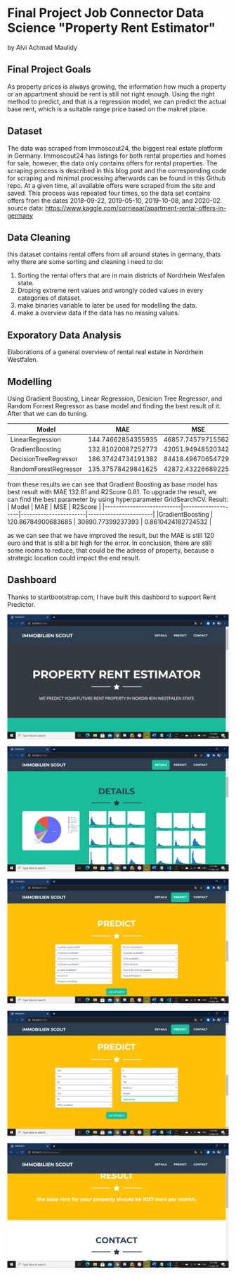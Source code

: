 # Final Project Job Connector Data Science "Property Rent Estimator"
by Alvi Achmad Maulidy

## Final Project Goals
As property prices is always growing, the information how much a property or an appartment should be rent is still not right enough. Using the right method to predict, and that is a regression model, we can predict the actual base rent, which is a suitable range price based on the makret place.

## Dataset
The data was scraped from Immoscout24, the biggest real estate platform in Germany. Immoscout24 has listings for both rental properties and homes for sale, however, the data only contains offers for rental properties. The scraping process is described in this blog post and the corresponding code for scraping and minimal processing afterwards can be found in this Github repo. At a given time, all available offers were scraped from the site and saved. This process was repeated four times, so the data set contains offers from the dates 2018-09-22, 2019-05-10, 2019-10-08, and 2020-02.
source data: https://www.kaggle.com/corrieaar/apartment-rental-offers-in-germany
## Data Cleaning
this dataset contains rental offers from all around states in germany, thats why there are some sorting and cleaning i need to do:
1. Sorting the rental offers that are in main districts of Nordrhein Wesfalen state.
2. Droping extreme rent values and wrongly coded values in every categories of dataset.
3. make binaries variable to later be used for modelling the data.
4. make a overview data if the data has no missing values.
## Exporatory Data Analysis
Elaborations of a general overview of rental real estate in Nordrhein Westfalen.
## Modelling
Using Gradient Boosting, Linear Regression, Desicion Tree Regressor, and Random Forrest Regressor as base model and finding the best result of it. After that we can do tuning.

| Model                     |        MAE         |          MSE          |       R2Score         |
|---------------------------|--------------------|-----------------------|-----------------------|
|LinearRegression           | 144.74662854355935 |   46857.74579715562   |  0.7892173552276706   |
|GradientBoosting           | 132.81020087252773 |  42051.949485203426   |  0.8108355197304086   |
|DecisionTreeRegressor      | 186.37424734191382 |   84418.49670654729   |  0.6202558680364356   |
|RandomForestRegressor      | 135.37578429841625 |   42872.432266892254  |  0.8071446991889513   |

from these results we can see that Gradient Boosting as base model has best result with MAE 132.81 and R2Score 0.81.
To upgrade the result, we can find the best parameter by using hyperparameter GridSearchCV.
Result:
| Model                     |        MAE         |          MSE          |       R2Score         |
|---------------------------|--------------------|-----------------------|-----------------------|
|GradientBoosting           | 120.86784900683685 |   30890.77399237393   |  0.8610424182724532   |

as we can see that we have improved the result, but the MAE is still 120 euro and that is still a bit high for the error. In conclusion, there are still some rooms to reduce, that could be the adress of property, because a strategic location could impact the end result.

## Dashboard
Thanks to startbootstrap.com, I have built this dashbord to support Rent Predictor.

![img1](/Home.png)

![img2](/Marketing.png)

![img3](/predict1.png)

![img4](/predict2.png)

![img5](/Result.png)
